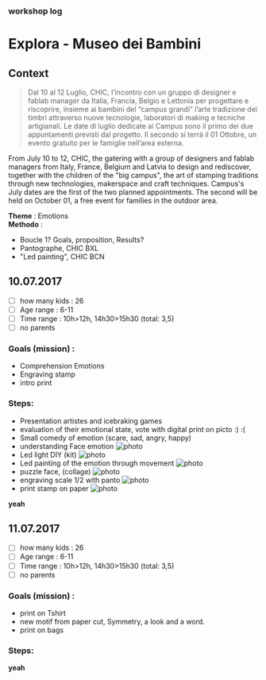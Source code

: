 ### workshop log
# Explora - Museo dei Bambini
## Context
> Dal 10 al 12 Luglio, CHIC, l’incontro con un gruppo di designer e fablab manager da Italia, Francia, Belgio e Lettonia per progettare e riscoprire, insieme ai bambini del “campus grandi” l’arte tradizione dei timbri attraverso nuove tecnologie, laboratori di making e tecniche artigianali.
> Le date di luglio dedicate ai Campus sono il primo dei due appuntamenti previsti dal progetto. Il secondo si terrà il 01 Ottobre, un evento gratuito per le famiglie nell’area esterna.

From July 10 to 12, CHIC, the gatering with a group of designers and fablab managers from Italy, France, Belgium and Latvia to design and rediscover, together with the children of the "big campus", the art of stamping traditions through new technologies, makerspace and craft techniques. Campus's July dates are the first of the two planned appointments. The second will be held on October 01, a free event for families in the outdoor area.

**Theme** : Emotions   
**Methodo** :   
- Boucle 1? Goals, proposition, Results?
- Pantographe, CHIC BXL
- "Led painting", CHIC BCN

## 10.07.2017
- [ ] how many kids : 26
- [ ] Age range : 6-11
- [ ] Time range : 10h>12h, 14h30>15h30 (total: 3,5)
- [ ] no parents

### Goals (mission) : 
- Comprehension Emotions
- Engraving stamp
- intro print
### Steps: 
- Presentation artistes and icebraking games
- evaluation of their emotional state, vote with digital print on picto :) :( 
- Small comedy of emotion (scare, sad, angry, happy)
- understanding Face emotion
![photo](https://user-images.githubusercontent.com/12049360/28070401-0ea44430-664d-11e7-9d1b-36f91f5feb77.png)
- Led light DIY (kit)
![photo](https://user-images.githubusercontent.com/12049360/28070417-23d10c62-664d-11e7-8833-cdf726ed7e75.png)
- Led painting of the emotion through movement
![photo](https://user-images.githubusercontent.com/12049360/28070432-31c78152-664d-11e7-8b1b-21c03becf233.png)
- puzzle face, (collage)
![photo](https://user-images.githubusercontent.com/12049360/28070505-701e5246-664d-11e7-8138-7f7da88e7d04.png)
- engraving scale 1/2 with panto
![photo]()
- print stamp on paper
![photo](https://user-images.githubusercontent.com/12049360/28074145-1fc5d516-6658-11e7-8fdb-ee0878bc1d51.png)

**yeah**

## 11.07.2017
- [ ] how many kids : 26
- [ ] Age range : 6-11
- [ ] Time range : 10h>12h, 14h30>15h30 (total: 3,5)
- [ ] no parents

### Goals (mission) : 
- print on Tshirt
- new motif from paper cut, Symmetry, a look and a word.
- print on bags
### Steps: 


**yeah**
